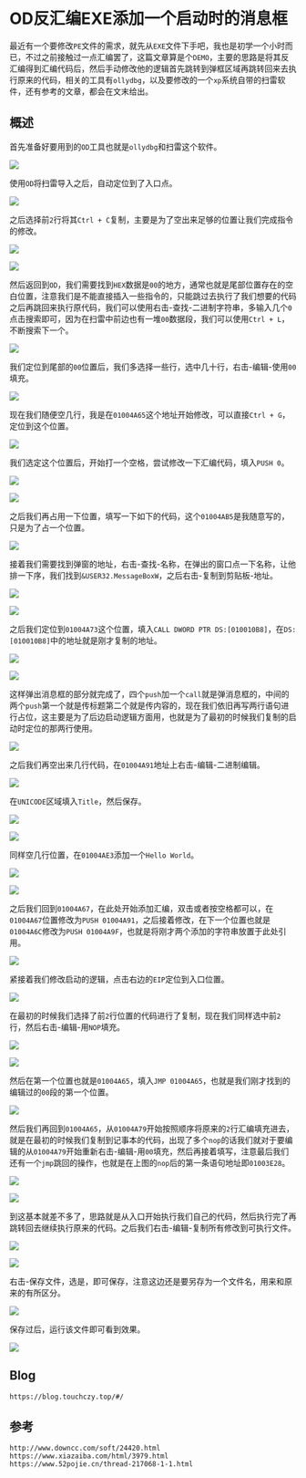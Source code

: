 # OD反汇编EXE添加一个启动时的消息框
最近有一个要修改`PE`文件的需求，就先从`EXE`文件下手吧，我也是初学一个小时而已，不过之前接触过一点汇编罢了，这篇文章算是个`DEMO`，主要的思路是将其反汇编得到汇编代码后，然后手动修改他的逻辑首先跳转到弹框区域再跳转回来去执行原来的代码，相关的工具有`ollydbg`，以及要修改的一个`xp`系统自带的扫雷软件，还有参考的文章，都会在文末给出。

## 概述
首先准备好要用到的`OD`工具也就是`ollydbg`和扫雷这个软件。

![](screenshots/2023-04-14-21-05-32.jpg)

使用`OD`将扫雷导入之后，自动定位到了入口点。

![](screenshots/2023-04-14-21-05-38.png)

之后选择前`2`行将其`Ctrl + C`复制，主要是为了空出来足够的位置让我们完成指令的修改。

![](screenshots/2023-04-14-21-06-24.png)

![](screenshots/2023-04-14-21-06-29.jpg)



然后返回到`OD`，我们需要找到`HEX`数据是`00`的地方，通常也就是尾部位置存在的空白位置，注意我们是不能直接插入一些指令的，只能跳过去执行了我们想要的代码之后再跳回来执行原代码，我们可以使用右击-查找-二进制字符串，多输入几个`0`点击搜索即可，因为在扫雷中前边也有一堆`00`数据段，我们可以使用`Ctrl + L`，不断搜索下一个。


![](screenshots/2023-04-14-21-06-36.png)

我们定位到尾部的`00`位置后，我们多选择一些行，选中几十行，右击-编辑-使用`00`填充。


![](screenshots/2023-04-14-21-06-43.png)

现在我们随便空几行，我是在`01004A65`这个地址开始修改，可以直接`Ctrl + G`，定位到这个位置。


![](screenshots/2023-04-14-21-06-49.png)


我们选定这个位置后，开始打一个空格，尝试修改一下汇编代码，填入`PUSH 0`。


![](screenshots/2023-04-14-21-06-55.png)

![](screenshots/2023-04-14-21-07-00.png)


之后我们再占用一下位置，填写一下如下的代码，这个`01004AB5`是我随意写的，只是为了占一个位置。

![](screenshots/2023-04-14-21-07-07.png)

接着我们需要找到弹窗的地址，右击-查找-名称，在弹出的窗口点一下名称，让他排一下序，我们找到`&USER32.MessageBoxW`，之后右击-复制到剪贴板-地址。

![](screenshots/2023-04-14-21-07-13.png)

![](screenshots/2023-04-14-21-07-19.png)

之后我们定位到`01004A73`这个位置，填入`CALL DWORD PTR DS:[010010B8]`，在`DS:[010010B8]`中的地址就是刚才复制的地址。

![](screenshots/2023-04-14-21-07-25.png)

![](screenshots/2023-04-14-21-07-32.png)

这样弹出消息框的部分就完成了，四个`push`加一个`call`就是弹消息框的，中间的两个`push`第一个就是传标题第二个就是传内容的，现在我们依旧再写两行语句进行占位，这主要是为了后边启动逻辑方面用，也就是为了最初的时候我们复制的启动时定位的那两行使用。

![](screenshots/2023-04-14-21-07-40.png)

之后我们再空出来几行代码，在`01004A91`地址上右击-编辑-二进制编辑。

![](screenshots/2023-04-14-21-07-48.png)

在`UNICODE`区域填入`Title`，然后保存。

![](screenshots/2023-04-14-21-07-53.png)

![](screenshots/2023-04-14-21-08-00.png)

同样空几行位置，在`01004AE3`添加一个`Hello World`。

![](screenshots/2023-04-14-21-08-07.png)

![](screenshots/2023-04-14-21-08-14.png)

之后我们回到`01004A67`，在此处开始添加汇编，双击或者按空格都可以，在`01004A67`位置修改为`PUSH 01004A91`，之后接着修改，在下一个位置也就是`01004A6C`修改为`PUSH 01004A9F`，也就是将刚才两个添加的字符串放置于此处引用。

![](screenshots/2023-04-14-21-08-21.png)

紧接着我们修改启动的逻辑，点击右边的`EIP`定位到入口位置。

![](screenshots/2023-04-14-21-08-29.png)

在最初的时候我们选择了前`2`行位置的代码进行了复制，现在我们同样选中前`2`行，然后右击-编辑-用`NOP`填充。

![](screenshots/2023-04-14-21-08-35.png)

![](screenshots/2023-04-14-21-08-41.png)

然后在第一个位置也就是`01004A65`，填入`JMP 01004A65`，也就是我们刚才找到的编辑过的`00`段的第一个位置。

![](screenshots/2023-04-14-21-08-48.png)

然后我们再回到`01004A65`，从`01004A79`开始按照顺序将原来的`2`行汇编填充进去，就是在最初的时候我们复制到记事本的代码，出现了多个`nop`的话我们就对于要编辑的从`01004A79`开始重新右击-编辑-用`00`填充，然后再接着填写，注意最后我们还有一个`jmp`跳回的操作，也就是在上图的`nop`后的第一条语句地址即`01003E28`。

![](screenshots/2023-04-14-21-08-55.png)

![](screenshots/2023-04-14-21-09-00.png)

到这基本就差不多了，思路就是从入口开始执行我们自己的代码，然后执行完了再跳转回去继续执行原来的代码。之后我们右击-编辑-复制所有修改到可执行文件。

![](screenshots/2023-04-14-21-09-08.png)

![](screenshots/2023-04-14-21-09-14.png)

右击-保存文件，选是，即可保存，注意这边还是要另存为一个文件名，用来和原来的有所区分。


![](screenshots/2023-04-14-21-09-37.png)

保存过后，运行该文件即可看到效果。

![](screenshots/2023-04-14-21-09-43.jpg)

## Blog

```
https://blog.touchczy.top/#/
```

## 参考

```
http://www.downcc.com/soft/24420.html
https://www.xiazaiba.com/html/3979.html
https://www.52pojie.cn/thread-217068-1-1.html
```
